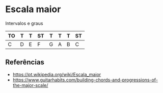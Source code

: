 # Escala maior

Intervalos e graus

| TO | T  | T  | ST | T  | T  | T  | ST |
| -- | -- | -- | -- | -- | -- | -- | -- |
| C  | D  | E  | F  | G  | A  | B  | C  |



## Referências
- https://pt.wikipedia.org/wiki/Escala_maior
- https://www.guitarhabits.com/building-chords-and-progressions-of-the-major-scale/
